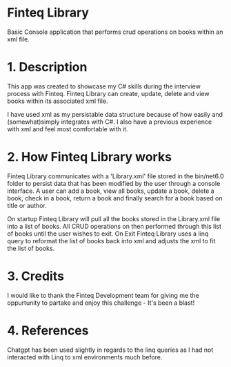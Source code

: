 # Finteq Library
Basic Console application that performs crud operations on books within an xml file.

# 1. Description
This app was created to showcase my C# skills during the interview process with Finteq. Finteq Library can create, update, delete and view books within its associated xml file. 

I have used xml as my persistable data structure because of how easily and (somewhat)simply integrates with C#. I also have a previous experience with xml and feel most comfortable with it.

# 2. How Finteq Library works
Finteq Library communicates with a 'Library.xml' file stored in the bin/net6.0 folder to persist data that has been modified by the user through a console interface. A user can add a book, view all books, update a book, delete a book, check in a book, return a book and finally search for a book based on title or author.

On startup Finteq Library will pull all the books stored in the Library.xml file into a list of books. All CRUD operations on then performed through this list of books until the user wishes to exit. On Exit Finteq Library uses a linq query to reformat the list of books back into xml and adjusts the xml to fit the list of books.

# 3. Credits
I would like to thank the Finteq Development team for giving me the oppurtunity to partake and enjoy this challenge - It's been a blast!

# 4. References
Chatgpt has been used slightly in regards to the linq queries as I had not interacted with Linq to xml environments much before.
